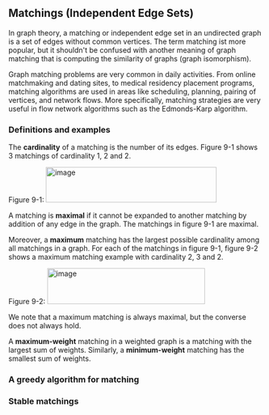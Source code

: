## Matchings (Independent Edge Sets)
In graph theory, a matching or independent edge set in an undirected graph is a set of edges without common vertices. 
The term matching ist more popular, but it shouldn't be confused with another meaning of graph matching that is computing the similarity of graphs (graph isomorphism).

Graph matching problems are very common in daily activities.
From online matchmaking and dating sites, to medical residency placement programs, matching algorithms are used in areas like scheduling, planning, pairing of vertices, and network flows. 
More specifically, matching strategies are very useful in flow network algorithms such as the Edmonds-Karp algorithm.

### Definitions and examples
The **cardinality** of a matching is the number of its edges. Figure 9-1 shows 3 matchings of cardinality 1, 2 and 2.

Figure 9-1: <img width="338" height="70" alt="image" src="https://github.com/user-attachments/assets/b7e53772-9506-4116-832d-7c0607fff34b" />

A matching is **maximal** if it cannot be expanded to another matching by addition of any edge in the graph.
The matchings in figure 9-1 are maximal.

Moreover, a **maximum** matching has the largest possible cardinality among all matchings in a graph.
For each of the matchings in figure 9-1, figure 9-2 shows a maximum matching example with cardinality 2, 3 and 2.

Figure 9-2: <img width="312" height="71" alt="image" src="https://github.com/user-attachments/assets/53485f3d-28e5-4f17-b072-790cbaba5552" />

We note that a maximum matching is always maximal, but the converse does not always hold.

A **maximum-weight** matching in a weighted graph is a matching with the largest sum of weights. 
Similarly, a **minimum-weight** matching has the smallest sum of weights.

### A greedy algorithm for matching

### Stable matchings
